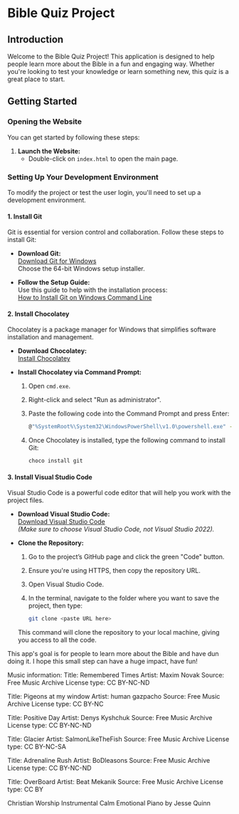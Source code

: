 # Bible Quiz Project

## Introduction

Welcome to the Bible Quiz Project! This application is designed to help people learn more about the Bible in a fun and engaging way. Whether you're looking to test your knowledge or learn something new, this quiz is a great place to start.

## Getting Started

### Opening the Website

You can get started by following these steps:

1. **Launch the Website:**
   - Double-click on `index.html` to open the main page.

### Setting Up Your Development Environment

To modify the project or test the user login, you'll need to set up a development environment.

#### 1. Install Git

Git is essential for version control and collaboration. Follow these steps to install Git:

- **Download Git:**  
  [Download Git for Windows](https://git-scm.com/download/win)  
  Choose the 64-bit Windows setup installer.

- **Follow the Setup Guide:**  
  Use this guide to help with the installation process:  
  [How to Install Git on Windows Command Line](https://www.geeksforgeeks.org/how-to-install-git-on-windows-command-line/)

#### 2. Install Chocolatey

Chocolatey is a package manager for Windows that simplifies software installation and management.

- **Download Chocolatey:**  
  [Install Chocolatey](https://community.chocolatey.org/courses/installation/installing?method=installing-chocolatey#cmd)

- **Install Chocolatey via Command Prompt:**
  1. Open `cmd.exe`.
  2. Right-click and select "Run as administrator".
  3. Paste the following code into the Command Prompt and press Enter:

     ```bash
     @"%SystemRoot%\System32\WindowsPowerShell\v1.0\powershell.exe" -NoProfile -InputFormat None -ExecutionPolicy Bypass -Command "Set-ExecutionPolicy AllSigned; [System.Net.ServicePointManager]::SecurityProtocol = [System.Net.ServicePointManager]::SecurityProtocol -bor 3072; (New-Object Net.WebClient).DownloadString('https://community.chocolatey.org/install.ps1') | iex"
     ```

  4. Once Chocolatey is installed, type the following command to install Git:

     ```bash
     choco install git
     ```

#### 3. Install Visual Studio Code

Visual Studio Code is a powerful code editor that will help you work with the project files.

- **Download Visual Studio Code:**  
  [Download Visual Studio Code](https://visualstudio.microsoft.com/downloads/)  
  *(Make sure to choose Visual Studio Code, not Visual Studio 2022).*

- **Clone the Repository:**
  1. Go to the project’s GitHub page and click the green "Code" button.
  2. Ensure you're using HTTPS, then copy the repository URL.
  3. Open Visual Studio Code.
  4. In the terminal, navigate to the folder where you want to save the project, then type:

     ```bash
     git clone <paste URL here>
     ```

  This command will clone the repository to your local machine, giving you access to all the code.
   
This app's goal is for people to learn more about the Bible and have dun doing it. I hope this small step can have a huge impact, have fun!

Music information:
Title: Remembered Times
Artist: Maxim Novak
Source: Free Music Archive
License type: CC BY-NC-ND

Title: Pigeons at my window
Artist: human gazpacho
Source: Free Music Archive
License type: CC BY-NC

Title: Positive Day
Artist: Denys Kyshchuk
Source: Free Music Archive
License type: CC BY-NC-ND

Title: Glacier
Artist: SalmonLikeTheFish
Source: Free Music Archive
License type: CC BY-NC-SA

Title: Adrenaline Rush
Artist: BoDleasons
Source: Free Music Archive
License type: CC BY-NC-ND

Title: OverBoard
Artist: Beat Mekanik
Source: Free Music Archive
License type: CC BY

Christian Worship Instrumental Calm Emotional Piano by Jesse Quinn





